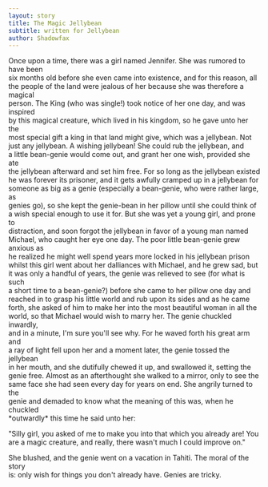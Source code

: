 ```yaml
---
layout: story
title: The Magic Jellybean
subtitle: written for Jellybean
author: Shadowfax
---
```


Once upon a time, there was a girl named Jennifer. She was rumored to have been  
six months old before she even came into existence, and for this reason, all  
the people of the land were jealous of her because she was therefore a magical  
person. The King (who was single!) took notice of her one day, and was inspired  
by this magical creature, which lived in his kingdom, so he gave unto her the  
most special gift a king in that land might give, which was a jellybean. Not  
just any jellybean. A wishing jellybean!  She could rub the jellybean, and  
a little bean-genie would come out, and grant her one wish, provided she ate  
the jellybean afterward and set him free. For so long as the jellybean existed  
he was forever its prisoner, and it gets awfully cramped up in a jellybean for  
someone as big as a genie (especially a bean-genie, who were rather large, as  
genies go), so she kept the genie-bean in her pillow until she could think of  
a wish special enough to use it for. But she was yet a young girl, and prone to  
distraction, and soon forgot the jellybean in favor of a young man named  
Michael, who caught her eye one day. The poor little bean-genie grew anxious as  
he realized he might well spend years more locked in his jellybean prison  
whilst this girl went about her dalliances with Michael, and he grew sad, but  
it was only a handful of years, the genie was relieved to see (for what is such  
a short time to a bean-genie?) before she came to her pillow one day and  
reached in to grasp his little world and rub upon its sides and as he came  
forth, she asked of him to make her into the most beautiful woman in all the  
world, so that Michael would wish to marry her. The genie chuckled inwardly,  
and in a minute, I'm sure you'll see why. For he waved forth his great arm and  
a ray of light fell upon her and a moment later, the genie tossed the jellybean  
in her mouth, and she dutifully chewed it up, and swallowed it, setting the  
genie free. Almost as an afterthought she walked to a mirror, only to see the  
same face she had seen every day for years on end. She angrily turned to the  
genie and demaded to know what the meaning of this was, when he chuckled  
\*outwardly\* this time he said unto her:

"Silly girl, you asked of me to make you into that which you already are! You  
are a magic creature, and really, there wasn't much I could improve
on."

She blushed, and the genie went on a vacation in Tahiti. The moral of the story  
is: only wish for things you don't already have. Genies are tricky.

